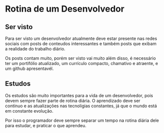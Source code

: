 # Rotina de um Desenvolvedor

## Ser visto

Para ser visto um desenvolvedor atualmente deve estar presente nas redes sociais com posts de conteudos interessantes e também posts que exibam a realidade do trabalho diário.

Os posts contam muito, porém ser visto vai muito além disso, é necessário ter um portifólio atualizado, um currículo compacto, chamativo e atraente, e um github apresentavél.

## Estudos

Os estudos são muito importantes para a vida de um desenvolvedor, pois devem sempre fazer parte de rotina diária. O aprendizado deve ser contínuo e as atualizações nas tecnoligias constantes, já que o mundo está em constante evolução.

Por isso o programador deve sempre separar um tempo na rotina diária dele para estudar, e praticar o que aprendeu.